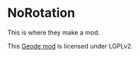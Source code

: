 # NoRotation
This is where they make a mod.

This [Geode mod](https://geode-sdk.org) is licensed under LGPLv2.